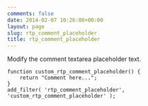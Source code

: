 ```yaml
---
comments: false
date: 2014-02-07 10:26:08+00:00
layout: page
slug: rtp_comment_placeholder
title: rtp_comment_placeholder
---
```


Modify the comment textarea placeholder text.

    
    function custom_rtp_comment_placeholder() {
        return "Comment here...";
    }
    add_filter( 'rtp_comment_placeholder', 'custom_rtp_comment_placeholder' );
